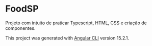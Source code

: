 # FoodSP

Projeto com intuito de praticar Typescript, HTML, CSS e criação de componentes.

This project was generated with [Angular CLI](https://github.com/angular/angular-cli) version 15.2.1.

